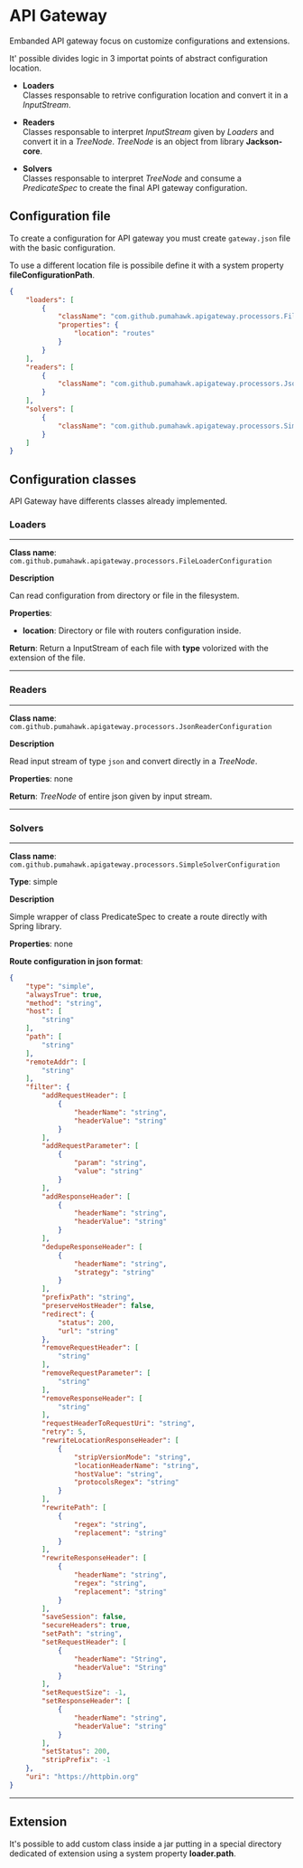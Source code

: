 # API Gateway

Embanded API gateway focus on customize configurations and extensions.

It' possible divides logic in 3 importat points of abstract configuration location.

* **Loaders**  
Classes responsable to retrive configuration location and convert it in a *InputStream*.

* **Readers**  
Classes responsable to interpret *InputStream* given by *Loaders* and convert it in a *TreeNode*. *TreeNode* is an object from library **Jackson-core**.

* **Solvers**  
Classes responsable to interpret *TreeNode* and consume a *PredicateSpec* to create the final API gateway configuration.

## Configuration file

To create a configuration for API gateway you must create `gateway.json` file with the basic configuration.

To use a different location file is possibile define it with a system property **fileConfigurationPath**.

```json
{
    "loaders": [
        {
            "className": "com.github.pumahawk.apigateway.processors.FileLoaderConfiguration",
            "properties": {
                "location": "routes"
            }
        }
    ],
    "readers": [
        {
            "className": "com.github.pumahawk.apigateway.processors.JsonReaderConfiguration"
        }
    ],
    "solvers": [
        {
            "className": "com.github.pumahawk.apigateway.processors.SimpleSolverConfiguration"
        }
    ]
}

```

## Configuration classes

API Gateway have differents classes already implemented.

### Loaders

---

**Class name**:  `com.github.pumahawk.apigateway.processors.FileLoaderConfiguration`

**Description**

Can read configuration from directory or file in the filesystem.

**Properties**:

* **location**: Directory or file with routers configuration inside.

**Return**: Return a InputStream of each file with **type** volorized with the extension of the file.

---

### Readers

---

**Class name**: `com.github.pumahawk.apigateway.processors.JsonReaderConfiguration`

**Description**

Read input stream of type `json` and convert directly in a *TreeNode*.

**Properties**: none

**Return**: *TreeNode* of entire json given by input stream.

---

### Solvers

---

**Class name**: `com.github.pumahawk.apigateway.processors.SimpleSolverConfiguration`

**Type**: simple

**Description**

Simple wrapper of class PredicateSpec to create a route directly with Spring library.

**Properties**: none

**Route configuration in json format**:

```json
{
    "type": "simple",
    "alwaysTrue": true,
    "method": "string",
    "host": [
        "string"
    ],
    "path": [
        "string"
    ],
    "remoteAddr": [
        "string"
    ],
    "filter": {
        "addRequestHeader": [
            {
                "headerName": "string",
                "headerValue": "string"
            }
        ],
        "addRequestParameter": [
            {
                "param": "string",
                "value": "string"
            }
        ],
        "addResponseHeader": [
            {
                "headerName": "string",
                "headerValue": "string"
            }
        ],
        "dedupeResponseHeader": [
            {
                "headerName": "string",
                "strategy": "string"
            }
        ],
        "prefixPath": "string",
        "preserveHostHeader": false,
        "redirect": {
            "status": 200,
            "url": "string"
        },
        "removeRequestHeader": [
            "string"
        ],
        "removeRequestParameter": [
            "string"
        ],
        "removeResponseHeader": [
            "string"
        ],
        "requestHeaderToRequestUri": "string",
        "retry": 5,
        "rewriteLocationResponseHeader": [
            {
                "stripVersionMode": "string",
                "locationHeaderName": "string",
                "hostValue": "string",
                "protocolsRegex": "string"
            }
        ],
        "rewritePath": [
            {
                "regex": "string",
                "replacement": "string"
            }
        ],
        "rewriteResponseHeader": [
            {
                "headerName": "string",
                "regex": "string",
                "replacement": "string"
            }
        ],
        "saveSession": false,
        "secureHeaders": true,
        "setPath": "string",
        "setRequestHeader": [
            {
                "headerName": "String",
                "headerValue": "String"
            }
        ],
        "setRequestSize": -1,
        "setResponseHeader": [
            {
                "headerName": "string",
                "headerValue": "string"
            }
        ],
        "setStatus": 200,
        "stripPrefix": -1
    },
    "uri": "https://httpbin.org"
}
```

---

## Extension

It's possible to add custom class inside a jar putting in a special directory dedicated of extension using a system property **loader.path**.